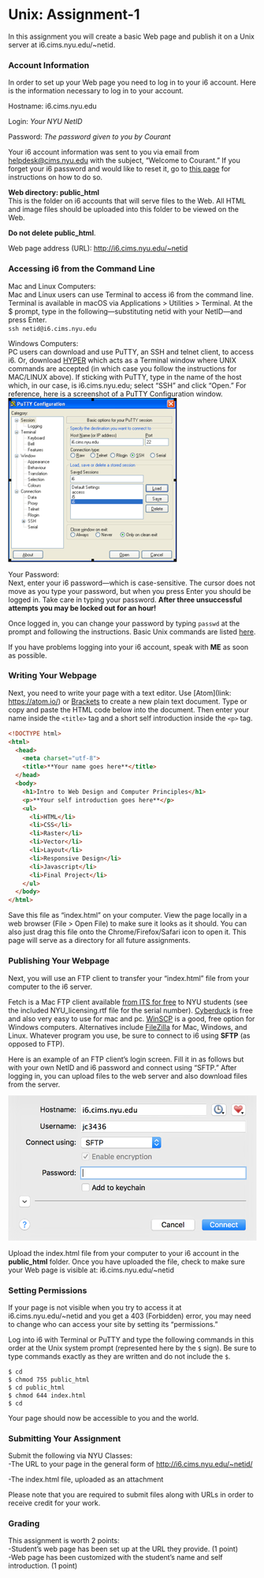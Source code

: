 # Unix: Assignment-1

In this assignment you will create a basic Web page and publish it on a Unix server at i6.cims.nyu.edu/~netid.


### Account Information

In order to set up your Web page you need to log in to your i6 account. Here is the information necessary to log in to your account.

Hostname: i6.cims.nyu.edu

Login: *Your NYU NetID*

Password: *The password given to you by Courant*

Your i6 account information was sent to you via email from helpdesk@cims.nyu.edu with the subject, “Welcome to Courant.” If you forget your i6 password and would like to reset it, go to [this page](https://cims.nyu.edu/webapps/content/systems/resources/i6/resetpassword) for instructions on how to do so.

**Web directory: public_html**\
This is the folder on i6 accounts that will serve files to the Web. All HTML and image files should be uploaded into this folder to be viewed on the Web.

**Do not delete public_html**.

Web page address (URL): http://i6.cims.nyu.edu/~netid


### Accessing i6 from the Command Line

Mac and Linux Computers:\
Mac and Linux users can use Terminal to access i6 from the command line. Terminal is available in macOS via Applications > Utilities > Terminal.
At the $ prompt, type in the following—substituting netid with your NetID—and press Enter.\
`ssh netid@i6.cims.nyu.edu`

Windows Computers:\
PC users can download and use PuTTY, an SSH and telnet client, to access i6. Or, download [HYPER](hyper.is) which acts as a Terminal window where UNIX commands are accepted (in which case you follow the instructions for MAC/LINUX above). If sticking with PuTTY, type in the name of the host which, in our case, is i6.cims.nyu.edu; select “SSH” and click “Open.”
For reference, here is a screenshot of a PuTTY Configuration window.\
![screenshot](putty-i6.gif)

Your Password:\
Next, enter your i6 password—which is case-sensitive. The cursor does not move as you type your password, but when you press Enter you should be logged in. Take care in typing your password.  **After three unsuccessful attempts you may be locked out for an hour!**

Once logged in, you can change your password by typing `passwd` at the prompt and following the instructions. Basic Unix commands are listed [here](/unix).

If you have problems logging into your i6 account, speak with **ME** as soon as possible.


### Writing Your Webpage

Next, you need to write your page with a text editor. Use [Atom](link: https://atom.io/) or [Brackets](http://brackets.io/) to create a new plain text document. Type or copy and paste the HTML code below into the document. Then enter your name inside the `<title>` tag and a short self introduction inside the `<p>` tag.

```html
<!DOCTYPE html>
<html>
  <head>
    <meta charset="utf-8">
    <title>**Your name goes here**</title>
  </head>
  <body>
    <h1>Intro to Web Design and Computer Principles</h1>
    <p>**Your self introduction goes here**</p>
    <ul>
      <li>HTML</li>
      <li>CSS</li>
      <li>Raster</li>
      <li>Vector</li>
      <li>Layout</li>
      <li>Responsive Design</li>
      <li>Javascript</li>
      <li>Final Project</li>
    </ul>
  </body>
</html>
```

Save this file as “index.html” on your computer. View the page locally in a web browser (File > Open File) to make sure it looks as it should.  You can also just drag this file onto the Chrome/Firefox/Safari icon to open it. This page will serve as a directory for all future assignments.


### Publishing Your Webpage

Next, you will use an FTP client to transfer your “index.html” file from your computer to the i6 server.

Fetch is a Mac FTP client available [from ITS for free](https://www.nyu.edu/its/software/) to NYU students (see the included NYU_licensing.rtf file for the serial number). [Cyberduck](https://www.cyberduck.io) is free and also very easy to use for mac and pc. [WinSCP](http://winscp.net/) is a good, free option for Windows computers. Alternatives include [FileZilla](https://filezilla-project.org/) for Mac, Windows, and Linux. Whatever program you use, be sure to connect to i6 using **SFTP** (as opposed to FTP).

Here is an example of an FTP client’s login screen. Fill it in as follows but with your own NetID and i6 password and connect using “SFTP.” After logging in, you can upload files to the web server and also download files from the server.

![](sftp-login.png)

Upload the index.html file from your computer to your i6 account in the **public_html** folder. Once you have uploaded the file, check to make sure your Web page is visible at: i6.cims.nyu.edu/~netid


### Setting Permissions

If your page is not visible when you try to access it at i6.cims.nyu.edu/~netid and you get a 403 (Forbidden) error, you may need to change who can access your site by setting its “permissions.”

Log into i6 with Terminal or PuTTY and type the following commands in this order at the Unix system prompt (represented here by the `$` sign). Be sure to type commands exactly as they are written and do not include the `$`.

```
$ cd
$ chmod 755 public_html
$ cd public_html
$ chmod 644 index.html
$ cd
```

Your page should now be accessible to you and the world.


### Submitting Your Assignment

Submit the following via NYU Classes:\
-The URL to your page in the general form of http://i6.cims.nyu.edu/~netid/

-The index.html file, uploaded as an attachment

Please note that you are required to submit files along with URLs in order to receive credit for your work.


### Grading

This assignment is worth 2 points:\
-Studentʼs web page has been set up at the URL they provide. (1 point)\
-Web page has been customized with the student’s name and self introduction. (1 point)
